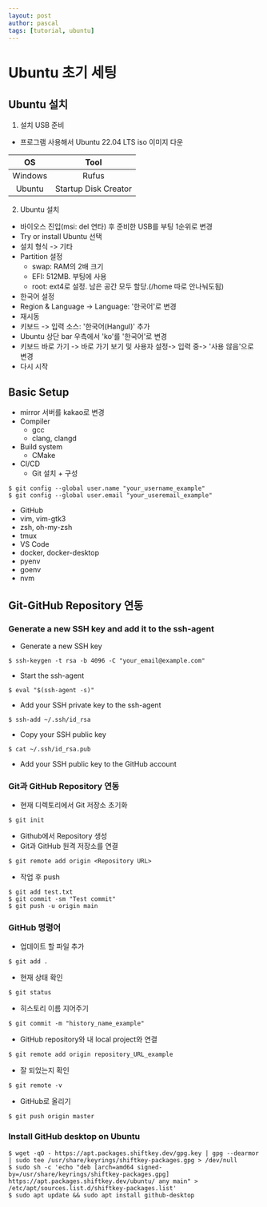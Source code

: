 ```yaml
---
layout: post
author: pascal
tags: [tutorial, ubuntu]
---
```


# Ubuntu 초기 세팅 

## Ubuntu 설치

1. 설치 USB 준비
- 프로그램 사용해서 Ubuntu 22.04 LTS iso 이미지 다운

| OS            | Tool                 |
|:-------------:|:--------------------:|
| Windows       | Rufus                |
| Ubuntu        | Startup Disk Creator |

2. Ubuntu 설치
- 바이오스 진입(msi: del 연타) 후 준비한 USB를 부팅 1순위로 변경
- Try or install Ubuntu 선택
- 설치 형식 -> 기타
- Partition 설정
  - swap: RAM의 2배 크기
  - EFI: 512MB. 부팅에 사용
  - root: ext4로 설정. 남은 공간 모두 할당.(/home 따로 안나눠도됨)
- 한국어 설정
- Region & Language -> Language: '한국어'로 변경
- 재시동
- 키보드 -> 입력 소스: '한국어(Hangul)' 추가
- Ubuntu 상단 bar 우측에서 'ko'를 '한국어'로 변경
- 키보드 바로 가기 -> 바로 가기 보기 및 사용자 설정-> 입력 중-> '사용 않음'으로 변경
- 다시 시작

## Basic Setup

- mirror 서버를 kakao로 변경
- Compiler
  - gcc
  - clang, clangd
- Build system
  - CMake
- CI/CD
  - Git 설치 + 구성
```
$ git config --global user.name "your_username_example"
$ git config --global user.email "your_useremail_example"
```
  - GitHub
- vim, vim-gtk3
- zsh, oh-my-zsh
- tmux
- VS Code
- docker, docker-desktop
- pyenv
- goenv
- nvm

## Git-GitHub Repository 연동

### Generate a new SSH key and add it to the ssh-agent

- Generate a new SSH key
```
$ ssh-keygen -t rsa -b 4096 -C "your_email@example.com"
```
- Start the ssh-agent
```
$ eval "$(ssh-agent -s)"
```
- Add your SSH private key to the ssh-agent
```
$ ssh-add ~/.ssh/id_rsa
```
- Copy your SSH public key
```
$ cat ~/.ssh/id_rsa.pub
```
- Add your SSH public key to the GitHub account

### Git과 GitHub Repository 연동

- 현재 디렉토리에서 Git 저장소 초기화
```
$ git init
```
- Github에서 Repository 생성
- Git과 GitHub 원격 저장소를 연결
```
$ git remote add origin <Repository URL>
```
- 작업 후 push
```
$ git add test.txt
$ git commit -sm "Test commit"
$ git push -u origin main
```
### GitHub 명령어
- 업데이트 할 파일 추가
```
$ git add .
```
- 현재 상태 확인
```
$ git status
```
- 히스토리 이름 지어주기
```
$ git commit -m "history_name_example"
```
- GitHub repository와 내 local project와 연결
```
$ git remote add origin repository_URL_example
```
- 잘 되었는지 확인
```
$ git remote -v
```
- GitHub로 올리기
```
$ git push origin master
```
  
### Install GitHub desktop on Ubuntu
```
$ wget -qO - https://apt.packages.shiftkey.dev/gpg.key | gpg --dearmor | sudo tee /usr/share/keyrings/shiftkey-packages.gpg > /dev/null
$ sudo sh -c 'echo "deb [arch=amd64 signed-by=/usr/share/keyrings/shiftkey-packages.gpg] https://apt.packages.shiftkey.dev/ubuntu/ any main" > /etc/apt/sources.list.d/shiftkey-packages.list'
$ sudo apt update && sudo apt install github-desktop
```
